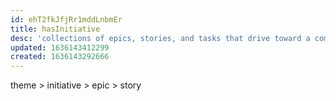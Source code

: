 ```yaml
---
id: ehT2fkJfjRr1mddLnbmEr
title: hasInitiative
desc: 'collections of epics, stories, and tasks that drive toward a common goal.'
updated: 1636143412299
created: 1636143292666
---
```



theme > initiative > epic > story
